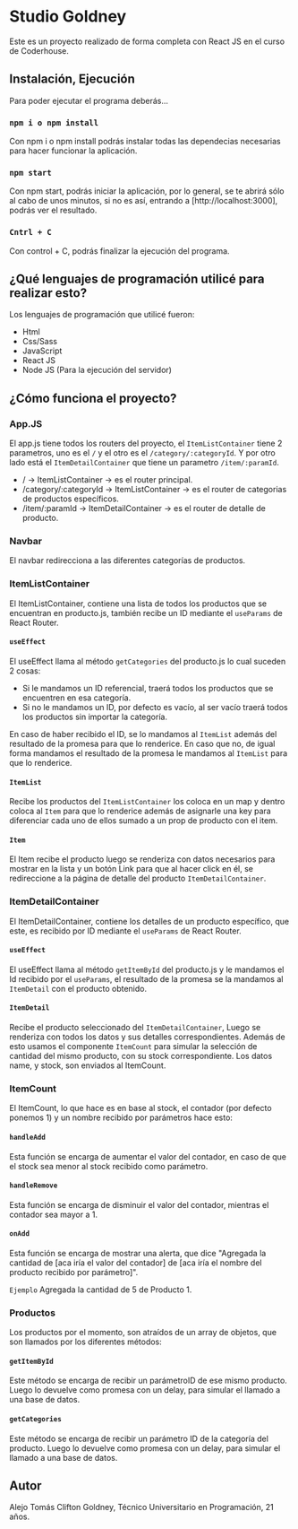 # Studio Goldney

Este es un proyecto realizado de forma completa con React JS en el curso de Coderhouse.


## Instalación, Ejecución

Para poder ejecutar el programa deberás...

### `npm i o npm install`

Con npm i o npm install podrás instalar todas las dependecias necesarias para hacer funcionar la aplicación.

### `npm start`

Con npm start, podrás iniciar la aplicación, por lo general, se te abrirá sólo al cabo de unos minutos, si no es así, entrando a [http://localhost:3000], podrás ver el resultado.

### `Cntrl + C`

Con control + C, podrás finalizar la ejecución del programa.


## ¿Qué lenguajes de programación utilicé para realizar esto?

Los lenguajes de programación que utilicé fueron:

* Html
* Css/Sass
* JavaScript
* React JS
* Node JS (Para la ejecución del servidor)


## ¿Cómo funciona el proyecto?

### App.JS

El app.js tiene todos los routers del proyecto, el `ItemListContainer` tiene 2 parametros,
uno es el `/` y el otro es el `/category/:categoryId`.
Y por otro lado está el `ItemDetailContainer` que tiene un parametro `/item/:paramId`.

* / -> ItemListContainer -> es el router principal.
* /category/:categoryId -> ItemListContainer -> es el router de categorias de productos específicos.
* /item/:paramId -> ItemDetailContainer -> es el router de detalle de producto.

### Navbar

El navbar redirecciona a las diferentes categorías de productos.

### ItemListContainer

El ItemListContainer, contiene una lista de todos los productos que se encuentran en producto.js, también recibe un ID mediante el `useParams` de React Router.

#### `useEffect`

El useEffect llama al método `getCategories` del producto.js lo cual suceden 2 cosas:

* Si le mandamos un ID referencial, traerá todos los productos que se encuentren en esa categoría.
* Si no le mandamos un ID, por defecto es vacío, al ser vacío traerá todos los productos sin importar la categoría.

En caso de haber recibido el ID, se lo mandamos al `ItemList` además del resultado de la promesa para que lo renderice.
En caso que no, de igual forma mandamos el resultado de la promesa le mandamos al `ItemList` para que lo renderice.

#### `ItemList`

Recibe los productos del `ItemListContainer` los coloca en un map y dentro coloca al `Item` para que lo renderice además de asignarle una key para diferenciar cada uno de ellos sumado a un prop de producto con el item.

#### `Item`

El Item recibe el producto luego se renderiza con datos necesarios para mostrar en la lista y un botón Link para que al hacer click en él, se redireccione a la página de detalle del producto `ItemDetailContainer`.

### ItemDetailContainer

El ItemDetailContainer, contiene los detalles de un producto específico, que este, es recibido por ID mediante el `useParams` de React Router.

#### `useEffect`

El useEffect llama al método `getItemById` del producto.js y le mandamos el Id recibido por el `useParams`, el resultado de la promesa se la mandamos al `ItemDetail` con el producto obtenido.

#### `ItemDetail`

Recibe el producto seleccionado del `ItemDetailContainer`, Luego se renderiza con todos los datos y sus detalles correspondientes. Además de esto usamos el componente `ItemCount`
para simular la selección de cantidad del mismo producto, con su stock correspondiente. 
Los datos name, y stock, son enviados al ItemCount.

### ItemCount

El ItemCount, lo que hace es en base al stock, el contador (por defecto ponemos 1) y un nombre recibido por parámetros hace esto:

#### `handleAdd`

Esta función se encarga de aumentar el valor del contador, en caso de que el stock sea menor al stock recibido como parámetro.

#### `handleRemove`

Esta función se encarga de disminuir el valor del contador, mientras el contador sea mayor a 1.

#### `onAdd`

Esta función se encarga de mostrar una alerta, que dice "Agregada la cantidad de [aca iría el valor del contador] de [aca iría el nombre del producto recibido por parámetro]".

`Ejemplo` Agregada la cantidad de 5 de Producto 1.

### Productos

Los productos por el momento, son atraídos de un array de objetos, que son llamados por los diferentes métodos:

#### `getItemById`

Este método se encarga de recibir un parámetroID de ese mismo producto. Luego lo devuelve como promesa con un delay, para simular el llamado a una base de datos.

#### `getCategories`

Este método se encarga de recibir un parámetro ID de la categoría del producto. Luego lo devuelve como promesa con un delay, para simular el llamado a una base de datos.

## Autor

Alejo Tomás Clifton Goldney, Técnico Universitario en Programación, 21 años.